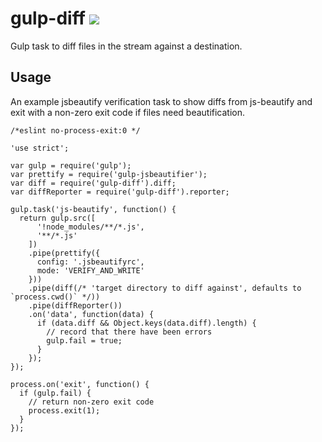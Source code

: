 # gulp-diff [![](https://travis-ci.org/creativelive/gulp-diff.png)](https://travis-ci.org/creativelive/gulp-diff)

Gulp task to diff files in the stream against a destination.

## Usage

An example jsbeautify verification task to show diffs from js-beautify and
exit with a non-zero exit code if files need beautification.

```
/*eslint no-process-exit:0 */

'use strict';

var gulp = require('gulp');
var prettify = require('gulp-jsbeautifier');
var diff = require('gulp-diff').diff;
var diffReporter = require('gulp-diff').reporter;

gulp.task('js-beautify', function() {
  return gulp.src([
      '!node_modules/**/*.js',
      '**/*.js'
    ])
    .pipe(prettify({
      config: '.jsbeautifyrc',
      mode: 'VERIFY_AND_WRITE'
    }))
    .pipe(diff(/* 'target directory to diff against', defaults to `process.cwd()` */))
    .pipe(diffReporter())
    .on('data', function(data) {
      if (data.diff && Object.keys(data.diff).length) {
        // record that there have been errors
        gulp.fail = true;
      }
    });
});

process.on('exit', function() {
  if (gulp.fail) {
    // return non-zero exit code
    process.exit(1);
  }
});

```

